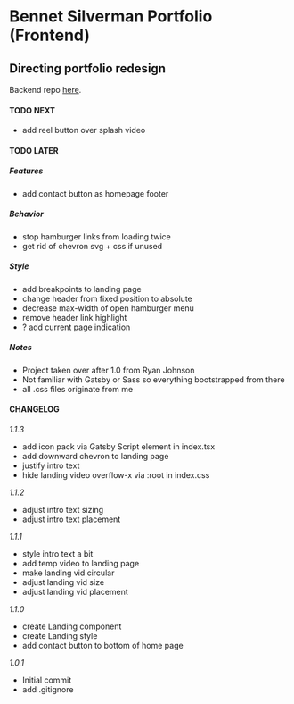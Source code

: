# Bennet Silverman Portfolio (Frontend)

## Directing portfolio redesign

Backend repo [here](https://github.com/CutlerSheridan/bennet-silverman-backend).

#### TODO NEXT

- add reel button over splash video

#### TODO LATER

##### Features

- add contact button as homepage footer

##### Behavior

- stop hamburger links from loading twice
- get rid of chevron svg + css if unused

##### Style

- add breakpoints to landing page
- change header from fixed position to absolute
- decrease max-width of open hamburger menu
- remove header link highlight
- ? add current page indication

##### Notes

- Project taken over after 1.0 from Ryan Johnson
- Not familiar with Gatsby or Sass so everything bootstrapped from there
- all .css files originate from me

#### CHANGELOG

_1.1.3_

- add icon pack via Gatsby Script element in index.tsx
- add downward chevron to landing page
- justify intro text
- hide landing video overflow-x via :root in index.css

_1.1.2_

- adjust intro text sizing
- adjust intro text placement

_1.1.1_

- style intro text a bit
- add temp video to landing page
- make landing vid circular
- adjust landing vid size
- adjust landing vid placement

_1.1.0_

- create Landing component
- create Landing style
- add contact button to bottom of home page

_1.0.1_

- Initial commit
- add .gitignore
